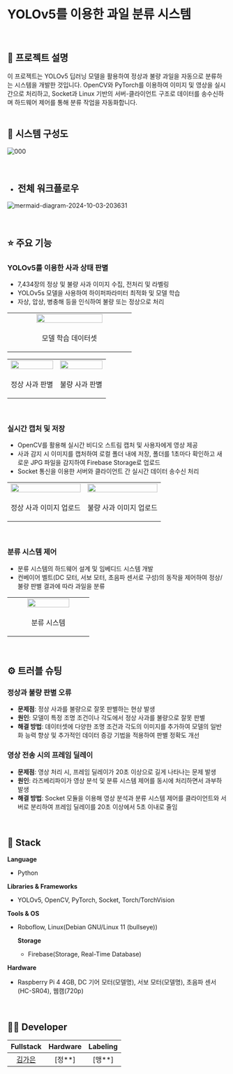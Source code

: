 # YOLOv5를 이용한 과일 분류 시스템
<br/>

## 📝 프로젝트 설명  
이 프로젝트는 YOLOv5 딥러닝 모델을 활용하여 정상과 불량 과일을 자동으로 분류하는 시스템을 개발한 것입니다. OpenCV와 PyTorch를 이용하여 이미지 및 영상을 실시간으로 처리하고, Socket과 Linux 기반의 서버-클라이언트 구조로 데이터를 송수신하며 하드웨어 제어를 통해 분류 작업을 자동화합니다.
<br/>
<br/>

## 🌊 시스템 구성도
![000](https://github.com/user-attachments/assets/ee3d88d6-c89f-4bb2-8caf-0d11f109b767)

<br/>

- ## 전체 워크플로우
![mermaid-diagram-2024-10-03-203631](https://github.com/user-attachments/assets/394142d3-0640-4528-bdc7-6d091284155c)

<br/>

## ⭐ 주요 기능

### YOLOv5를 이용한 사과 상태 판별  
- 7,434장의 정상 및 불량 사과 이미지 수집, 전처리 및 라벨링  
- YOLOv5s 모델을 사용하여 하이퍼파라미터 최적화 및 모델 학습  
- 자상, 압상, 병충해 등을 인식하여 불량 또는 정상으로 처리
  
<table>
  <tr>
    <td align="center" width="50%">
      <img src="https://github.com/user-attachments/assets/ac8c4604-d773-48a9-8a20-d097361a3423" width="75%" />
    </td>
  </tr>
  <tr>
    <td align="center" style="border: none;">
      <p align="center">모델 학습 데이터셋</p>
    </td>
</table>

<table>
  <tr>
    <td align="center" width="50%">
      <img src="https://github.com/user-attachments/assets/bdeefd08-ca25-456f-b644-bf4840227fe2" width="100%" />
    </td>
    <td align="center" width="50%">
      <img src="https://github.com/user-attachments/assets/46d2c09a-91e9-4698-b721-65da79548074" width="100%" />
    </td>
  </tr>
  <tr>
    <td align="center" style="border: none;">
      <p align="center">정상 사과 판별</p>
    </td>
    <td align="center" style="border: none;">
      <p align="center">불량 사과 판별</p>
    </td>
  </tr>
</table>
<br/>

### 실시간 캡처 및 저장  
- OpenCV를 활용해 실시간 비디오 스트림 캡처 및 사용자에게 영상 제공  
- 사과 감지 시 이미지를 캡처하여 로컬 폴더 내에 저장, 폴더를 1초마다 확인하고 새로운 JPG 파일을 감지하여 Firebase Storage로 업로드  
- Socket 통신을 이용한 서버와 클라이언트 간 실시간 데이터 송수신 처리
  
<table>
  <tr>
    <td align="center" width="50%">
      <img src="https://github.com/user-attachments/assets/ef1d16b2-768c-4c27-8402-cccb482f3227" width="100%" />
    </td>
    <td align="center" width="50%">
      <img src="https://github.com/user-attachments/assets/e545252a-3da8-4a9e-90be-06deaab889d7" width="100%" />
    </td>
  </tr>
  <tr>
    <td align="center" style="border: none;">
      <p align="center">정상 사과 이미지 업로드</p>
    </td>
    <td align="center" style="border: none;">
      <p align="center">불량 사과 이미지 업로드</p>
    </td>
  </tr>
</table>
<br/>

### 분류 시스템 제어  
- 분류 시스템의 하드웨어 설계 및 임베디드 시스템 개발  
- 컨베이어 벨트(DC 모터, 서보 모터, 초음파 센서로 구성)의 동작을 제어하여 정상/불량 판별 결과에 따라 과일을 분류
<table>
  <tr>
    <td align="center" width="50%">
      <img src="https://github.com/user-attachments/assets/19bc07fe-f1f8-49eb-89a2-29eb163cabca" width="75%" />
    </td>
  </tr>
  <tr>
    <td align="center" style="border: none;">
      <p align="center">분류 시스템</p>
    </td>
</table>
<br/>

## ⚙️ 트러블 슈팅

### 정상과 불량 판별 오류  
- **문제점**: 정상 사과를 불량으로 잘못 판별하는 현상 발생  
- **원인**: 모델이 특정 조명 조건이나 각도에서 정상 사과를 불량으로 잘못 판별  
- **해결 방법**: 데이터셋에 다양한 조명 조건과 각도의 이미지를 추가하여 모델의 일반화 능력 향상 및 추가적인 데이터 증강 기법을 적용하여 판별 정확도 개선

### 영상 전송 시의 프레임 딜레이  
- **문제점**: 영상 처리 시, 프레임 딜레이가 20초 이상으로 길게 나타나는 문제 발생  
- **원인**: 라즈베리파이가 영상 분석 및 분류 시스템 제어를 동시에 처리하면서 과부하 발생  
- **해결 방법**: Socket 모듈을 이용해 영상 분석과 분류 시스템 제어를 클라이언트와 서버로 분리하여 프레임 딜레이를 20초 이상에서 5초 이내로 줄임

<br/>

## 🔧 Stack  
**Language**  
- Python  

**Libraries & Frameworks**  
- YOLOv5, OpenCV, PyTorch, Socket, Torch/TorchVision  

**Tools & OS**  
- Roboflow, Linux(Debian GNU/Linux 11  (bullseye))

  **Storage**
  - Firebase(Storage, Real-Time Database)
 
**Hardware**  
- Raspberry Pi 4 4GB, DC 기어 모터(모델명), 서보 모터(모델명), 초음파 센서(HC-SR04), 웹캠(720p)  

<br/>

## 🙋‍♂️ Developer  
| Fullstack | Hardware | Labeling |  
| :--------: | :--------: | :--------: |  
| [김가은](https://github.com/gaeunamy) | [정**] | [맹**] |
